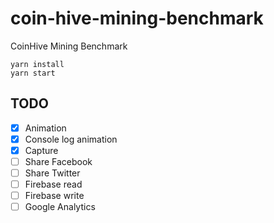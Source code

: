 # coin-hive-mining-benchmark
CoinHive Mining Benchmark

```shell
yarn install
yarn start
```

## TODO
- [x] Animation
- [x] Console log animation
- [x] Capture
- [ ] Share Facebook
- [ ] Share Twitter
- [ ] Firebase read
- [ ] Firebase write
- [ ] Google Analytics